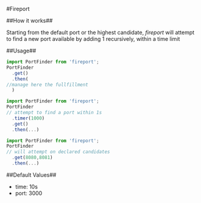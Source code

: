 #Fireport

##How it works##

Starting from the default port or the highest candidate, *fireport* will attempt to find a new port available by adding 1 recursively, within a time limit 

##Usage##

```js
import PortFinder from 'fireport';
PortFinder
  .get()
  .then(
//manage here the fullfillment
  )
```

```js
import PortFinder from 'fireport';
PortFinder
// attempt to find a port within 1s
  .timer(1000)
  .get()
  .then(...)
```

```js
import PortFinder from 'fireport';
PortFinder
// will attempt on declared candidates
  .get(8080,8081)
  .then(...)
```

##Default Values##

* time: 10s
* port: 3000

